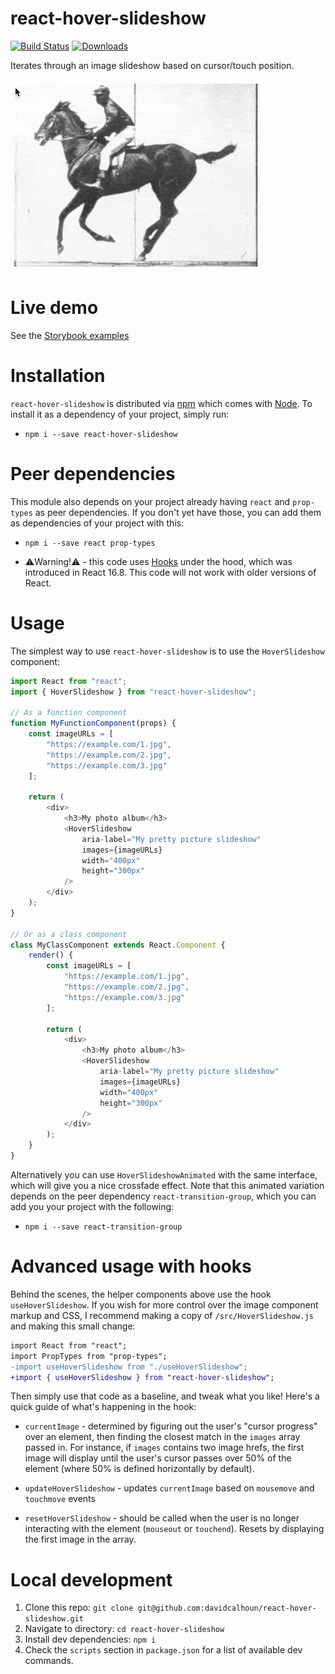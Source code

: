# react-hover-slideshow
[![Build Status](https://travis-ci.org/davidcalhoun/react-hover-slideshow.svg?branch=master)](https://travis-ci.org/davidcalhoun/react-hover-slideshow)
[![Downloads][downloads-image]][npm-url]

Iterates through an image slideshow based on cursor/touch position.

![Hover slideshow preview](https://raw.githubusercontent.com/davidcalhoun/react-hover-slideshow/master/static/preview.gif)

# Live demo
See the [Storybook examples](https://davidcalhoun.github.io/react-hover-slideshow/index.html)

# Installation
`react-hover-slideshow` is distributed via [npm](https://www.npmjs.com/) which comes with [Node](https://nodejs.org/).  To install it as a dependency of your project, simply run:

* `npm i --save react-hover-slideshow`

# Peer dependencies
This module also depends on your project already having `react` and `prop-types` as peer dependencies.  If you don't yet have those, you can add them as dependencies of your project with this:

* `npm i --save react prop-types`

* ⚠️Warning!⚠️ - this code uses [Hooks](https://reactjs.org/docs/hooks-intro.html) under the hood, which was introduced in React 16.8.  This code will not work with older versions of React. 

# Usage
The simplest way to use `react-hover-slideshow` is to use the `HoverSlideshow` component:

```js
import React from "react";
import { HoverSlideshow } from "react-hover-slideshow";

// As a function component
function MyFunctionComponent(props) {
	const imageURLs = [
		"https://example.com/1.jpg",
		"https://example.com/2.jpg",
		"https://example.com/3.jpg"
	];

	return (
		<div>
			<h3>My photo album</h3>
			<HoverSlideshow
				aria-label="My pretty picture slideshow"
				images={imageURLs}
				width="400px"
				height="300px"
			/>
		</div>
	);
}

// Or as a class component
class MyClassComponent extends React.Component {
	render() {
		const imageURLs = [
			"https://example.com/1.jpg",
			"https://example.com/2.jpg",
			"https://example.com/3.jpg"
		];

		return (
			<div>
				<h3>My photo album</h3>
				<HoverSlideshow
					aria-label="My pretty picture slideshow"
					images={imageURLs}
					width="400px"
					height="300px"
				/>
			</div>
		);
	}
}
```

Alternatively you can use `HoverSlideshowAnimated` with the same interface, which will give you a nice crossfade effect.  Note that this animated variation depends on the peer dependency `react-transition-group`, which you can add you your project with the following:

* `npm i --save react-transition-group`

# Advanced usage with hooks
Behind the scenes, the helper components above use the hook `useHoverSlideshow`.  If you wish for more control over the image component markup and CSS, I recommend making a copy of `/src/HoverSlideshow.js` and making this small change:

```diff
import React from "react";
import PropTypes from "prop-types";
-import useHoverSlideshow from "./useHoverSlideshow";
+import { useHoverSlideshow } from "react-hover-slideshow";
```

Then simply use that code as a baseline, and tweak what you like!  Here's a quick guide of what's happening in the hook:

* `currentImage` - determined by figuring out the user's "cursor progress" over an element, then finding the closest match in the `images` array passed in.  For instance, if `images` contains two image hrefs, the first image will display until the user's cursor passes over 50% of the element (where 50% is defined horizontally by default).

* `updateHoverSlideshow` - updates `currentImage` based on `mousemove` and `touchmove` events

* `resetHoverSlideshow` - should be called when the user is no longer interacting with the element (`mouseout` or `touchend`).  Resets by displaying the first image in the array.

# Local development
1. Clone this repo: `git clone git@github.com:davidcalhoun/react-hover-slideshow.git`
1. Navigate to directory: `cd react-hover-slideshow`
1. Install dev dependencies: `npm i`
1. Check the `scripts` section in `package.json` for a list of available dev commands.


[downloads-image]: https://img.shields.io/npm/dm/react-hover-slideshow.svg?style=flat-square
[npm-url]: https://www.npmjs.com/package/react-hover-slideshow

